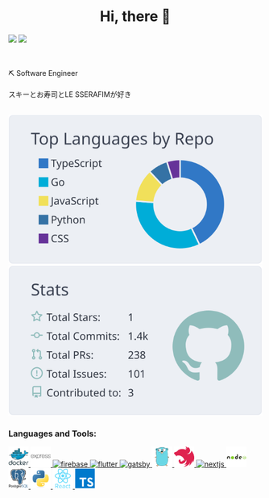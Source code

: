 <h1 align="center">Hi, there 👋</h1>

<a href="https://github.com/jphacks/F_2108"><img src="https://firebasestorage.googleapis.com/v0/b/hideaki-97c59.appspot.com/o/images%2FhPIRFXhvzTRiQrm1pAqIgVPmDd32%2FdklLY2nLJ.png?alt=media" height="232px" /></a>
<a href="https://numaps.adm.nagoya-u.ac.jp/"><img src="https://user-images.githubusercontent.com/53213591/187061771-16b7d8cc-4115-42c6-82e7-434ad5540bf6.png" height="232px" /></a>

<br/>
<br/>
⛏  Software Engineer<br/>
</br>
スキーとお寿司とLE SSERAFIMが好き

<br/>
<br/>

<!-- ![](https://raw.githubusercontent.com/putcho01/putcho01/master/profile-summary-card-output/nord_bright/0-profile-details.svg) -->

![](https://raw.githubusercontent.com/putcho01/putcho01/master/profile-summary-card-output/nord_bright/1-repos-per-language.svg)
![](https://raw.githubusercontent.com/putcho01/putcho01/master/profile-summary-card-output/nord_bright/3-stats.svg)

<h3 align="left">Languages and Tools:</h3>
<p align="left"> <a href="https://www.docker.com/" target="_blank" rel="noreferrer"> <img src="https://raw.githubusercontent.com/devicons/devicon/master/icons/docker/docker-original-wordmark.svg" alt="docker" width="40" height="40"/> </a> <a href="https://expressjs.com" target="_blank" rel="noreferrer"> <img src="https://raw.githubusercontent.com/devicons/devicon/master/icons/express/express-original-wordmark.svg" alt="express" width="40" height="40"/> </a> <a href="https://firebase.google.com/" target="_blank" rel="noreferrer"> <img src="https://www.vectorlogo.zone/logos/firebase/firebase-icon.svg" alt="firebase" width="40" height="40"/> </a> <a href="https://flutter.dev" target="_blank" rel="noreferrer"> <img src="https://www.vectorlogo.zone/logos/flutterio/flutterio-icon.svg" alt="flutter" width="40" height="40"/> </a> <a href="https://www.gatsbyjs.com/" target="_blank" rel="noreferrer"> <img src="https://www.vectorlogo.zone/logos/gatsbyjs/gatsbyjs-icon.svg" alt="gatsby" width="40" height="40"/> </a> <a href="https://golang.org" target="_blank" rel="noreferrer"> <img src="https://raw.githubusercontent.com/devicons/devicon/master/icons/go/go-original.svg" alt="go" width="40" height="40"/> </a> <a href="https://nestjs.com/" target="_blank" rel="noreferrer"> <img src="https://raw.githubusercontent.com/devicons/devicon/master/icons/nestjs/nestjs-plain.svg" alt="nestjs" width="40" height="40"/> </a> <a href="https://nextjs.org/" target="_blank" rel="noreferrer"> <img src="https://cdn.worldvectorlogo.com/logos/nextjs-2.svg" alt="nextjs" width="40" height="40"/> </a> <a href="https://nodejs.org" target="_blank" rel="noreferrer"> <img src="https://raw.githubusercontent.com/devicons/devicon/master/icons/nodejs/nodejs-original-wordmark.svg" alt="nodejs" width="40" height="40"/> </a> <a href="https://www.postgresql.org" target="_blank" rel="noreferrer"> <img src="https://raw.githubusercontent.com/devicons/devicon/master/icons/postgresql/postgresql-original-wordmark.svg" alt="postgresql" width="40" height="40"/> </a> <a href="https://www.python.org" target="_blank" rel="noreferrer"> <img src="https://raw.githubusercontent.com/devicons/devicon/master/icons/python/python-original.svg" alt="python" width="40" height="40"/> </a> <a href="https://reactjs.org/" target="_blank" rel="noreferrer"> <img src="https://raw.githubusercontent.com/devicons/devicon/master/icons/react/react-original-wordmark.svg" alt="react" width="40" height="40"/> </a> <a href="https://www.typescriptlang.org/" target="_blank" rel="noreferrer"> <img src="https://raw.githubusercontent.com/devicons/devicon/master/icons/typescript/typescript-original.svg" alt="typescript" width="40" height="40"/> </a> </p>

<br/>
<br/>

<!-- ![](https://komarev.com/ghpvc/?username=putcho01&color=green) -->
